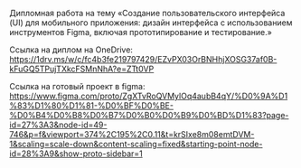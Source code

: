 Дипломная работа на тему «Создание пользовательского интерфейса (UI) для мобильного приложения: дизайн интерфейса с использованием инструментов Figma, включая прототипирование и тестирование.» 

Ссылка на диплом на OneDrive:
https://1drv.ms/w/c/fc4b3fe219797429/EZvPX03OrBNHhjXOSG37af0B-kFuGQ5TPujTXkcFSMnNhA?e=ZTt0VP

Ссылка на готовый проект в figma:
https://www.figma.com/proto/ZgXTvRoQVMylOq4aubB4qY/%D0%9A%D1%83%D1%80%D1%81-%D0%BF%D0%BE-%D0%B4%D0%B8%D0%B7%D0%B0%D0%B9%D0%BD%D1%83?page-id=27%3A3&node-id=49-746&p=f&viewport=374%2C195%2C0.11&t=krSIxe8m08emtDVM-1&scaling=scale-down&content-scaling=fixed&starting-point-node-id=28%3A9&show-proto-sidebar=1